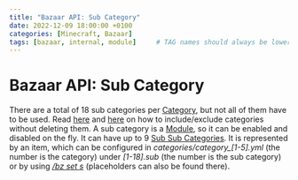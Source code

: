 ```yaml
---
title: "Bazaar API: Sub Category"
date: 2022-12-09 18:00:00 +0100
categories: [Minecraft, Bazaar]
tags: [bazaar, internal, module]     # TAG names should always be lowercase
---
```


# Bazaar API: Sub Category

There are a total of 18 sub categories per [Category]({{site.baseurl}}/posts/bazaar-category), but not all of them have to be used. 
Read [here]({{site.baseurl}}/posts/bazaar-cmd-open) and [here]({{site.baseurl}}/posts/bazaar-cmd-toggle) on how to include/exclude categories without deleting them.
A sub category is a [Module]({{site.baseurl}}/posts/bazaar-module), so it can be enabled and disabled on the fly. It can have up to 9 [Sub Sub Categories]({{site.baseurl}}/posts/bazaar-sub-sub-category). It is represented by an item, which can be configured in *categories/category_[1-5].yml* (the number is the category) under *[1-18].sub* (the number is the sub category) or by using [*/bz set s*]({{site.baseurl}}/posts/bazaar-cmd-set#s) (placeholders can also be found there).